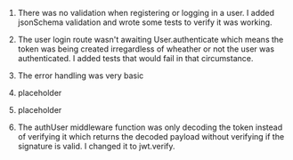 
1. There was no validation when registering or logging in a user. I added jsonSchema validation and wrote some tests to verify it was working. 

2. The user login route wasn't awaiting User.authenticate which means the token was being created irregardless of wheather or not the user was authenticated. I added tests that would fail in that circumstance.  

3. The error handling was very basic

4. placeholder 

5. placeholder 

6. The authUser middleware function was only decoding the token instead of verifying it which     returns the decoded payload without verifying if the signature is valid. I changed it to jwt.verify. 